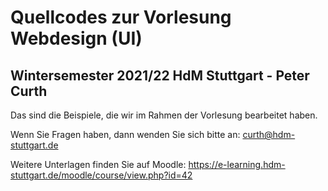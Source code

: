 # Quellcodes zur Vorlesung Webdesign (UI)

## Wintersemester 2021/22 HdM Stuttgart - Peter Curth


Das sind die Beispiele, die wir im Rahmen der Vorlesung bearbeitet haben.

Wenn Sie Fragen haben, dann wenden Sie sich bitte an: curth@hdm-stuttgart.de

Weitere Unterlagen finden Sie auf Moodle: https://e-learning.hdm-stuttgart.de/moodle/course/view.php?id=42

